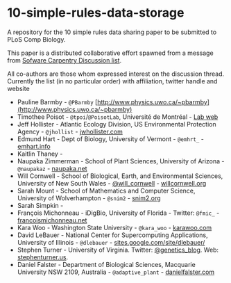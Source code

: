# 10-simple-rules-data-storage

A repository for the 10 simple rules data sharing paper to be submitted to PLoS
Comp Biology.

This paper is a distributed collaborative effort spawned from a message from
[Sofware Carpentry Discussion list][swcl].

All co-authors are those whom expressed interest on the discussion thread.
Currently the list (in no particular order) with affiliation, twitter handle and
website

* Pauline Barmby - `@PBarmby` [http://www.physics.uwo.ca/~pbarmby](http://www.physics.uwo.ca/~pbarmby)
* Timothee Poisot - `@tpoi`/`@PoisotLab`, Université de Montréal - [Lab web](http://poisotlab.io)
* Jeff Hollister - Atlantic Ecology Division, US Environmental Protection Agency - `@jhollist` - [jwhollister.com](http://jwhollister.com)
* Edmund Hart - Dept of Biology, University of Vermont - `@emhrt_` - [emhart.info](http://emhart.info)
* Kaitlin Thaney -
* Naupaka Zimmerman - School of Plant Sciences, University of Arizona - `@naupakaz` - [naupaka.net](http://naupaka.net)
* Will Cornwell - School of Biological, Earth, and Environmental Sciences, University of New South Wales - [@will_cornwell](https://twitter.com/will_cornwell) - [willcornwell.org](http://willcornwell.org)
* Sarah Mount - School of Mathematics and Computer Science, University of Wolverhampton - `@snim2` - [snim2.org](http://snim2.org)
* Sarah Simpkin -
* François Michonneau - iDigBio, University of Florida - Twitter: `@fmic_` - [francoismichonneau.net](http://francoismichonneau.net)
* Kara Woo - Washington State University - `@kara_woo` - [karawoo.com](http://karawoo.com)
* David LeBauer - National Center for Supercomputing Applications, University of Illinois - `@dlebauer` - [sites.google.com/site/dlebauer/](https://sites.google.com/site/dlebauer/)
* Stephen Turner - University of Virginia. Twitter: [@genetics_blog](https://twitter.com/genetics_blog). Web: [stephenturner.us](http://stephenturner.us/).
* Daniel Falster - Department of Biological Sciences, Macquarie University NSW 2109, Australia - `@adaptive_plant` - [danielfalster.com](http://danielfalster.com/)

[swcl]: http://lists.software-carpentry.org/mailman/listinfo/discuss_lists.software-carpentry.org
